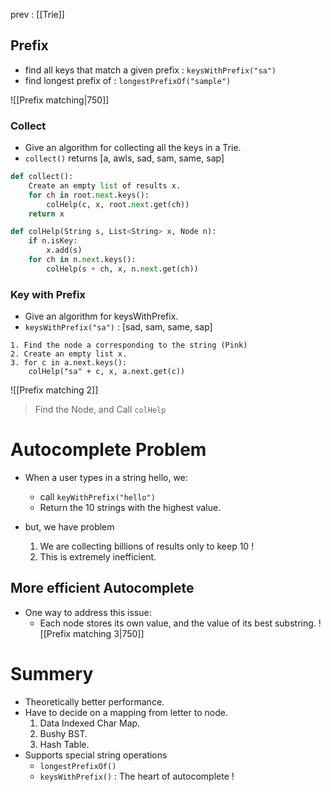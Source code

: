 prev : [[Trie]]
## Prefix
- find all keys that match a given prefix : `keysWithPrefix("sa")`
- find longest prefix of : `longestPrefixOf("sample")`

![[Prefix matching|750]]

### Collect
- Give an algorithm for collecting all the keys in a Trie.
- `collect()` returns \[a, awls, sad, sam, same, sap]

```python
def collect():
	Create an empty list of results x.
	for ch in root.next.keys():
		colHelp(c, x, root.next.get(ch))
	return x

def colHelp(String s, List<String> x, Node n):
	if n.isKey:
		x.add(s)
	for ch in n.next.keys():
		colHelp(s + ch, x, n.next.get(ch))
```

### Key with Prefix
- Give an algorithm for keysWithPrefix.
- `keysWithPrefix("sa")` : \[sad, sam, same, sap]

```
1. Find the node a corresponding to the string (Pink)
2. Create an empty list x.
3. for c in a.next.keys():
	colHelp("sa" + c, x, a.next.get(c))
```
![[Prefix matching 2]]

> Find the Node, and Call `colHelp`

# Autocomplete Problem
- When a user types in a string hello, we:
	- call `keyWithPrefix("hello")`
	- Return the 10 strings with the highest value.

- but, we have problem
	1. We are collecting billions of results only to keep 10 !
	2. This is extremely inefficient.

## More efficient Autocomplete
- One way to address this issue:
	- Each node stores its own value, and the value of its best substring.
![[Prefix matching 3|750]]

# Summery
- Theoretically better performance.
- Have to decide on a mapping from letter to node.
	1. Data Indexed Char Map.
	2. Bushy BST.
	3. Hash Table.
- Supports special string operations
	- `longestPrefixOf()`
	- `keysWithPrefix()` : The heart of autocomplete !